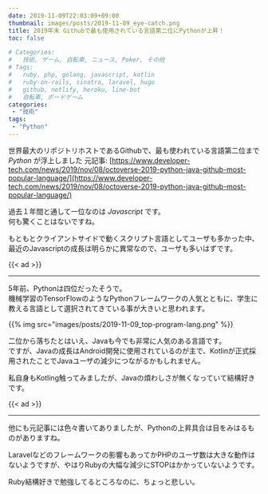 ```yaml
---
date: 2019-11-09T22:03:09+09:00
thumbnail: images/posts/2019-11-09_eye-catch.png
title: 2019年末 Githubで最も使用されている言語第二位にPythonが上昇！
toc: false

# Categories:
#   技術, ゲーム, 自転車, ニュース, Poker, その他
# Tags:
#   ruby, php, golang, javascript, kotlin
#   ruby-on-rails, sinatra, laravel, hugo
#   github, netlify, heroku, line-bot
#   自転車, ボードゲーム
categories:
 - "技術"
tags:
 - "Python"
---
```


世界最大のリポジトリホストであるGithubで、最も使われている言語第二位まで *Python* が浮上しました
元記事: [https://www.developer-tech.com/news/2019/nov/08/octoverse-2019-python-java-github-most-popular-language/](https://www.developer-tech.com/news/2019/nov/08/octoverse-2019-python-java-github-most-popular-language/)

過去１年間と通して一位なのは *Javascript* です。  
何も驚くことはないですね。  

もともとクライアントサイドで動くスクリプト言語としてユーザも多かった中、最近のJavascriptの成長は明らかに異常なので、ユーザも多いはずです。

{{< ad >}}
* * *

5年前、Pythonは四位だったそうで。  
機械学習のTensorFlowのようなPythonフレームワークの人気とともに、学生に教える言語として選択されてきている事が大きいと思われます。

{{% img src="images/posts/2019-11-09_top-program-lang.png" %}}

二位から落ちたとはいえ、Javaも今でも非常に人気のある言語です。  
ですが、Javaの成長はAndroid開発に使用されているのが主で、Kotlinが正式採用されたことでJavaユーザの減少につながるかもしれません。

私自身もKotling触ってみましたが、Javaの煩わしさが無くなっていて結構好きです。

{{< ad >}}
* * *

他にも元記事には色々書いてありましたが、Pythonの上昇具合は目をみはるものがありますね。  

Laravelなどのフレームワークの影響もあってかPHPのユーザ数は大きな動作はないようですが、やはりRubyの大幅な減少にSTOPはかかっていないようです。

Ruby結構好きで勉強してるところなのに、ちょっと悲しい。